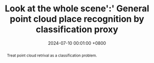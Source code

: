 ---
title:          Look at the whole scene':' General point cloud place recognition by classification proxy
date:           2024-07-10 00:01:00 +0800
selected:       false
pub:            "ISPRS Journal of Photogrammetry and Remote Sensing (IF: 12.7)"
pub_date:       "2024"
pub_last:       "Point Cloud Localization"
abstract: >-
  Treat point cloud retrival as a classification problem.
  
cover:          assets/images/covers/laws.jpg
authors:
  - Yue Xie*
  - Bing Wang*
  - Haiping Wang
  - Fuxun Liang†
  - Wenxiao Zhang
  - Zhen Dong
  - Bisheng Yang
links:
  Paper: https://www.sciencedirect.com/science/article/abs/pii/S0924271624002557
  Code: https://github.com/WHU-USI3DV/LAWS
---